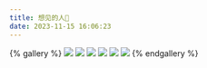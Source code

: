 ```yaml
---
title: 想见的人🥰
date: 2023-11-15 16:06:23
---
```


{% gallery %}
![](https://www.yellowwei.cn/img/people/1.jpg)
![](https://www.yellowwei.cn/img/people/2.jpg)
![](https://www.yellowwei.cn/img/people/3.jpg)
![](https://www.yellowwei.cn/img/people/4.jpg)
![](https://www.yellowwei.cn/img/people/5.jpg)
![](https://www.yellowwei.cn/img/people/6.jpg)
{% endgallery %}
